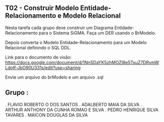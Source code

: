 
## T02 - Construir Modelo Entidade-Relacionamento e Modelo Relacional
 
Nesta tarefa cada grupo deve construir um Diagrama Entidade-Relacionamento para o Sistema SiGMA. Faça um DER usando o BrModelo.
 
Depois converta o Modelo Entidade-Relacionamento para um Modelo Relacional definindo o SQL DDL.
 
Link para o documento de visão: https://docs.google.com/document/d/1NnSDaYK5zhMOZI8e5TsuZ7DRvmWLdotf-JbO90U331s/edit?usp=sharing
 
Envie um arquivo do brModelo e um arquivo .sql


## Grupo :
 
. FLAVIO ROBERTO O DOS SANTOS
. ADALBERTO MAIA DA SILVA
. ARTHUR ANTHONY DA CUNHA ROMAO E SILVA
. PEDRO HENRIQUE SILVA TAVARES
. MAICON DOUGLAS DA SILVA